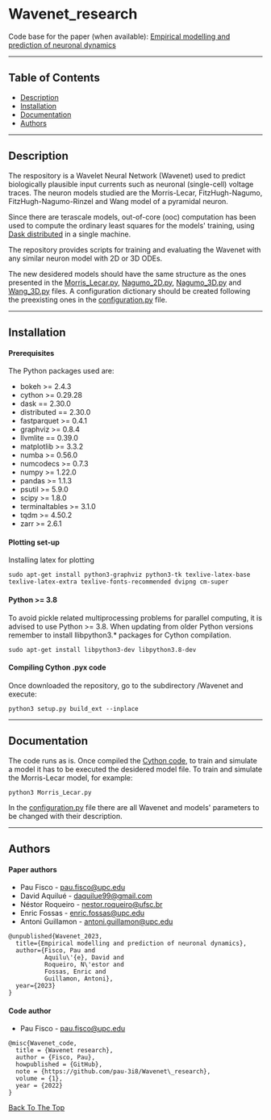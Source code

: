 # Wavenet_research

Code base for the paper (when available): [Empirical modelling and prediction of neuronal dynamics]()
___

## Table of Contents

- [Description](#description)
- [Installation](#installation)
- [Documentation](#documentation)
- [Authors](#authors)
___

## Description

The respository is a Wavelet Neural Network (Wavenet) used to predict biologically plausible input currents such as neuronal (single-cell) voltage traces. The neuron models studied are the Morris-Lecar, FitzHugh-Nagumo, FitzHugh-Nagumo-Rinzel and Wang model of a pyramidal neuron.

Since there are terascale models, out-of-core (ooc) computation has been used to compute the ordinary least squares for the models' training, using [Dask distributed](https://github.com/dask/distributed) in a single machine.

The repository provides scripts for training and evaluating the Wavenet with any similar neuron model with 2D or 3D ODEs.

The new desidered models should have the same structure as the ones presented in the [Morris_Lecar.py](https://github.com/pau-3i8/Wavenet_research/blob/master/Morris_Lecar.py), [Nagumo_2D.py](https://github.com/pau-3i8/Wavenet_research/blob/master/Nagumo_2D.py), [Nagumo_3D.py](https://github.com/pau-3i8/Wavenet_research/blob/master/Nagumo_3D.py) and [Wang_3D.py](https://github.com/pau-3i8/Wavenet_research/blob/master/Wang_3D.py) files. A configuration dictionary should be created following the preexisting ones in the [configuration.py](https://github.com/pau-3i8/Wavenet_research/blob/master/configuration.py) file.
___

## Installation

#### Prerequisites

The Python packages used are:
- bokeh >= 2.4.3
- cython >= 0.29.28
- dask == 2.30.0
- distributed == 2.30.0
- fastparquet >= 0.4.1
- graphviz >= 0.8.4
- llvmlite == 0.39.0
- matplotlib >= 3.3.2
- numba >= 0.56.0
- numcodecs >= 0.7.3
- numpy >= 1.22.0
- pandas >= 1.1.3
- psutil >= 5.9.0
- scipy >= 1.8.0
- terminaltables >= 3.1.0
- tqdm >= 4.50.2
- zarr >= 2.6.1

#### Plotting set-up

Installing latex for plotting
```
sudo apt-get install python3-graphviz python3-tk texlive-latex-base texlive-latex-extra texlive-fonts-recommended dvipng cm-super
```

#### Python >= 3.8

To avoid pickle related multiprocessing problems for parallel computing, it is advised to use Python >= 3.8. When updating from older Python versions remember to install llibpython3.* packages for Cython compilation.
```
sudo apt-get install libpython3-dev libpython3.8-dev
```

#### Compiling Cython .pyx code

Once downloaded the repository, go to the subdirectory /Wavenet and execute:
```
python3 setup.py build_ext --inplace
```
___

## Documentation

The code runs as is. Once compiled the [Cython code](https://github.com/pau-3i8/Wavenet_research/blob/master/Wavenet/activation_functions.pyx), to train and simulate a model it has to be executed the desidered model file. To train and simulate the Morris-Lecar model, for example:
```
python3 Morris_Lecar.py
```
In the [configuration.py](https://github.com/pau-3i8/Wavenet_research/blob/master/configuration.py) file there are all Wavenet and models' parameters to be changed with their description.
___

## Authors

#### Paper authors

- Pau Fisco - pau.fisco@upc.edu
- David Aquilué - daquilue99@gmail.com
- Néstor Roqueiro - nestor.roqueiro@ufsc.br
- Enric Fossas - enric.fossas@upc.edu
- Antoni Guillamon - antoni.guillamon@upc.edu

```
@unpublished{Wavenet_2023,
  title={Empirical modelling and prediction of neuronal dynamics},
  author={Fisco, Pau and
          Aquilu\'{e}, David and
          Roqueiro, N\'estor and
          Fossas, Enric and
          Guillamon, Antoni},
  year={2023}
}
```

#### Code author

- Pau Fisco - pau.fisco@upc.edu

```
@misc{Wavenet_code,
  title = {Wavenet research},
  author = {Fisco, Pau},
  howpublished = {GitHub},
  note = {https://github.com/pau-3i8/Wavenet\_research},
  volume = {1},
  year = {2022}
}
```

[Back To The Top](#Wavenet_research)
